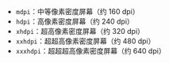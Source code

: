 + `mdpi`：中等像素密度屏幕（约 160 dpi）
+ `hdpi`：高像素密度屏幕（约 240 dpi）
+ `xhdpi`：超高像素密度屏幕（约 320 dpi）
+ `xxhdpi`：超超高像素密度屏幕（约 480 dpi）
+ `xxxhdpi`：超超超高像素密度屏幕（约 640 dpi）